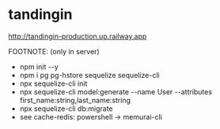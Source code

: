 # tandingin
http://tandingin-production.up.railway.app

FOOTNOTE:
(only in server)
- npm init --y
- npm i pg pg-hstore sequelize sequelize-cli
- npx sequelize-cli init
- npx sequelize-cli model:generate --name User --attributes first_name:string,last_name:string
- npx sequelize-cli db:migrate
- see cache-redis: powershell -> memurai-cli
